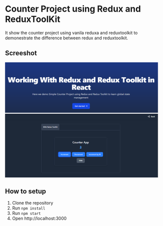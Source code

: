 # Counter Project using Redux and ReduxToolKit

It show the counter project using vanila reduxa and reduxtoolkit to demonestrate the 
difference between redux and reduxtoolkit.
## Screeshot
![A test image](t1.PNG)
![A test image](t2.PNG)


## How to setup

1. Clone the repository
2. Run `npm install`
3. Run `npm start`
4. Open http://localhost:3000
